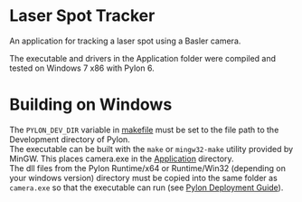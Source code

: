 # Laser Spot Tracker
An application for tracking a laser spot using a Basler camera.

The executable and drivers in the Application folder were compiled and tested on Windows 7 x86 with Pylon 6.

# Building on Windows
The `PYLON_DEV_DIR` variable in [makefile](makefile) must be set to the file path to the Development directory of Pylon.  
The executable can be built with the `make` or `mingw32-make` utility provided by MinGW. This places camera.exe in the [Application](Application) directory.  
The dll files from the Pylon Runtime/x64 or Runtime/Win32 (depending on your windows version) directory must be copied into the same folder as `camera.exe` so that the executable can run (see [Pylon Deployment Guide](https://docs.baslerweb.com/pylonapi/pylon-deployment-guide#locating-the-pylon-dlls)).
